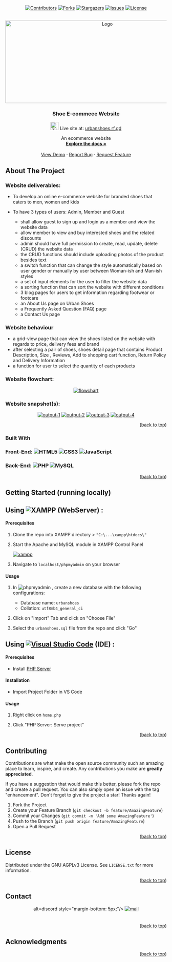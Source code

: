 <div id="top"></div>

<!-- PROJECT SHIELDS -->
<div align="center">

[![Contributors][contributors-shield]][contributors-url] [![Forks][forks-shield]][forks-url] [![Stargazers][stars-shield]][stars-url] [![Issues][issues-shield]][issues-url] [![License][license-shield]][license-url]

</div>

<!-- PROJECT LOGO -->
<br />
<div align="center">
  <a href="https://github.com/greydelta/shoe-ecommerce-website">
    <img src="./images/Logo.jpg" alt="Logo" width="621px" height="258px">
  </a>

<h3 align="center">Shoe E-commece Website</h3>

  <p align="center"><img src="https://raw.githubusercontent.com/Tarikul-Islam-Anik/Animated-Fluent-Emojis/master/Emojis/Symbols/Triangular%20Flag.png" alt="Triangular Flag" width="25" height="25" /> Live site at: <a href="http://urbanshoes.rf.gd">urbanshoes.rf.gd</a></p>

  <p align="center">An ecommerce website<br />
    <a href="https://github.com/greydelta/shoe-ecommerce-website"><strong>Explore the docs »</strong></a>
    <br />
    <br />
    <a href="https://github.com/greydelta/shoe-ecommerce-website">View Demo</a>
    ·
    <a href="https://github.com/greydelta/shoe-ecommerce-website/issues">Report Bug</a>
    ·
    <a href="https://github.com/greydelta/shoe-ecommerce-website/issues">Request Feature</a>
  </p>
</div>

<!-- ABOUT THE PROJECT -->

## About The Project

### Website deliverables:

- To develop an online e-commerce website for branded shoes that caters to men, women and kids

- To have 3 types of users: Admin, Member and Guest

  - shall allow guest to sign up and login as a member and view the website data
  - allow member to view and buy interested shoes and the related discounts
  - admin should have full permission to create, read, update, delete (CRUD) the website data
  - the CRUD functions should include uploading photos of the product besides text
  - a switch function that can change the style automatically based on user gender or manually by user between Woman-ish and Man-ish styles
  - a set of input elements for the user to filter the website data
  - a sorting function that can sort the website with different conditions
  - 3 blog pages for users to get information regarding footwear or footcare
  - an About Us page on Urban Shoes
  - a Frequently Asked Question (FAQ) page
  - a Contact Us page

### Website behaviour

- a grid-view page that can view the shoes listed on the website with regards to price, delivery fees and brand
- after selecting a pair of shoes, shoes detail page that contains Product Description, Size , Reviews, Add to shopping cart function, Return Policy and Delivery Information
- a function for user to select the quantity of each products

### Website flowchart:

<div align="center">

[![flowchart][media-flowchart]](#)

</div>

### Website snapshot(s):

<div align="center">

[![output-1][media-output1]](#) [![output-2][media-output2]](#) [![output-3][media-output3]](#) [![output-4][media-output4]](#)

</div>

<p align="right">(<a href="#top">back to top</a>)</p>

### Built With

### Front-End: ![HTML5](https://img.shields.io/badge/html5-%23E34F26.svg?style=for-the-badge&logo=html5&logoColor=white) ![CSS3](https://img.shields.io/badge/css3-%231572B6.svg?style=for-the-badge&logo=css3&logoColor=white) ![JavaScript](https://img.shields.io/badge/javascript-%23323330.svg?style=for-the-badge&logo=javascript&logoColor=%23F7DF1E)

### Back-End: ![PHP](https://img.shields.io/badge/php-%23777BB4.svg?style=for-the-badge&logo=php&logoColor=white) ![MySQL](https://img.shields.io/badge/mysql-%2300f.svg?style=for-the-badge&logo=mysql&logoColor=white)

<p align="right">(<a href="#top">back to top</a>)</p>

<!-- GETTING STARTED -->

## Getting Started (running locally)

## Using ![XAMPP](https://img.shields.io/badge/XAMPP-FB7A24?style=for-the-badge&logo=xampp&logoColor=white) (WebServer) :

#### Prerequisites

1. Clone the repo into XAMPP directory > `"C:\...\xampp\htdocs\"`

1. Start the Apache and MySQL module in XAMPP Control Panel

   [![xampp][media-xampp]](#)

1. Navigate to `localhost/phpmyadmin` on your browser

#### Usage

1. In ![phpmyadmin](https://img.shields.io/badge/phpmyadmin-6C78AF?style=for-the-badge&logo=phpmyadmin&logoColor=white) , create a new database with the following configurations:

   - Database name: `urbanshoes`
   - Collation: `utf8mb4_general_ci`

1. Click on "Import" Tab and click on "Choose File"

1. Select the `urbanshoes.sql` file from the repo and click "Go"

## Using [![Visual Studio Code](https://img.shields.io/badge/Visual%20Studio%20Code-0078d7.svg?style=for-the-badge&logo=visual-studio-code&logoColor=white)](https://www.eclipse.org/ide/) (IDE) :

#### Prerequisites

- Install [PHP Server](https://marketplace.visualstudio.com/items?itemName=ritwickdey.LiveServer)

#### Installation

- Import Project Folder in VS Code

#### Usage

1. Right click on `home.php`

1. Click "PHP Server: Serve project"

<p align="right">(<a href="#top">back to top</a>)</p>

<!-- CONTRIBUTING -->

## Contributing

Contributions are what make the open source community such an amazing place to learn, inspire, and create. Any contributions you make are **greatly appreciated**.

If you have a suggestion that would make this better, please fork the repo and create a pull request. You can also simply open an issue with the tag "enhancement". Don't forget to give the project a star! Thanks again!

1. Fork the Project
2. Create your Feature Branch (`git checkout -b feature/AmazingFeature`)
3. Commit your Changes (`git commit -m 'Add some AmazingFeature'`)
4. Push to the Branch (`git push origin feature/AmazingFeature`)
5. Open a Pull Request

<p align="right">(<a href="#top">back to top</a>)</p>

<!-- LICENSE -->

## License

Distributed under the GNU AGPLv3 License. See `LICENSE.txt` for more information.

<p align="right">(<a href="#top">back to top</a>)</p>

<!-- CONTACT -->

## Contact

<div align="center">
alt=discord style="margin-bottom: 5px;"/>
  </a> <a href="mailto:dev.aw.qwe@gmail.com" target="_blank">
  <img src="https://img.shields.io/badge/gmail:  madangowda0909@gmail.com-D14836?style=for-the-badge&logo=gmail&logoColor=white" alt=mail style="margin-bottom: 5px;" />
  </a>
</div>

<br />



<p align="right">(<a href="#top">back to top</a>)</p>

<!-- ACKNOWLEDGMENTS -->

## Acknowledgments

<p align="right">(<a href="#top">back to top</a>)</p>

<!-- MARKDOWN LINKS & IMAGES -->

[contributors-shield]: https://img.shields.io/github/contributors/greydelta/shoe-ecommerce-website.svg?style=for-the-badge
[contributors-url]: https://github.com/greydelta/shoe-ecommerce-website/graphs/contributors
[forks-shield]: https://img.shields.io/github/forks/greydelta/shoe-ecommerce-website.svg?style=for-the-badge
[forks-url]: https://github.com/greydelta/shoe-ecommerce-website/network/members
[stars-shield]: https://img.shields.io/github/stars/greydelta/shoe-ecommerce-website.svg?style=for-the-badge
[stars-url]: https://github.com/greydelta/shoe-ecommerce-website/stargazers
[issues-shield]: https://img.shields.io/github/issues/greydelta/shoe-ecommerce-website.svg?style=for-the-badge
[issues-url]: https://github.com/greydelta/shoe-ecommerce-website/issues
[license-shield]: https://img.shields.io/github/license/greydelta/shoe-ecommerce-website.svg?style=for-the-badge
[license-url]: https://github.com/greydelta/shoe-ecommerce-website/blob/master/LICENSE.txt
[media-logo]: /images/Logo.jpg
[media-flowchart]: /readMeImages/flowchart.png
[media-output1]: /readMeImages/snapshot_1.png
[media-output2]: /readMeImages/snapshot_2.png
[media-output3]: /readMeImages/snapshot_3.png
[media-output4]: /readMeImages/snapshot_4.png
[media-xampp]: /readMeImages/xamp_control_panel.png
